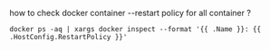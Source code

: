  how to check docker container --restart  policy for all container ?
 ```
 docker ps -aq | xargs docker inspect --format '{{ .Name }}: {{ .HostConfig.RestartPolicy }}'
 ```

 